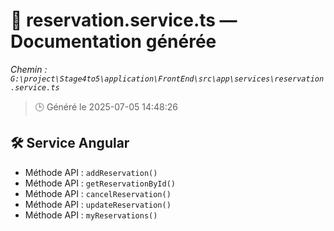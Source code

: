 # 📄 reservation.service.ts — Documentation générée
*Chemin : `G:\project\Stage4to5\application\FrontEnd\src\app\services\reservation.service.ts`*

> 🕒 Généré le 2025-07-05 14:48:26

## 🛠️ Service Angular
- Méthode API : `addReservation()`
- Méthode API : `getReservationById()`
- Méthode API : `cancelReservation()`
- Méthode API : `updateReservation()`
- Méthode API : `myReservations()`
